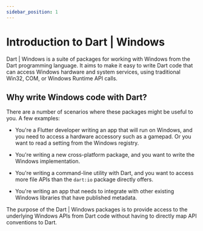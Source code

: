 ```yaml
---
sidebar_position: 1
---
```


# Introduction to Dart | Windows

Dart | Windows is a suite of packages for working with Windows from the Dart
programming language. It aims to make it easy to write Dart code that can
access Windows hardware and system services, using traditional Win32, COM, or
Windows Runtime API calls.

## Why write Windows code with Dart?

There are a number of scenarios where these packages might be useful to you. A
few examples:

- You're a Flutter developer writing an app that will run on Windows, and you
  need to access a hardware accessory such as a gamepad. Or you want to read a
  setting from the Windows registry.

- You're writing a new cross-platform package, and you want to write the
  Windows implementation.

- You're writing a command-line utility with Dart, and you want to access more
  file APIs than the `dart:io` package directly offers.

- You're writing an app that needs to integrate with other existing Windows
  libraries that have published metadata.

The purpose of the Dart | Windows packages is to provide access to the
underlying Windows APIs from Dart code without having to directly map
API conventions to Dart.
